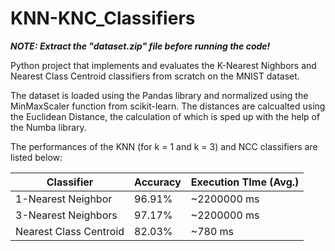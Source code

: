 # KNN-KNC_Classifiers
***NOTE: Extract the "dataset.zip" file before running the code!***

Python project that implements and evaluates the K-Nearest Nighbors and Nearest Class Centroid classifiers from scratch on the MNIST dataset.

The dataset is loaded using the Pandas library and normalized using the MinMaxScaler function from scikit-learn.
The distances are calcualted using the Euclidean Distance, the calculation of which is sped up with the help of the Numba library.

The performances of the KNN (for k = 1 and k = 3) and NCC classifiers are listed below:

| Classifier | Accuracy | Execution TIme (Avg.) |
| ------------- | ------------- | -------------|
| 1-Nearest Neighbor | 96.91% | ~2200000 ms  |
| 3-Nearest Neighbors | 97.17% | ~2200000 ms  |
| Nearest Class Centroid | 82.03% | ~780 ms  |

